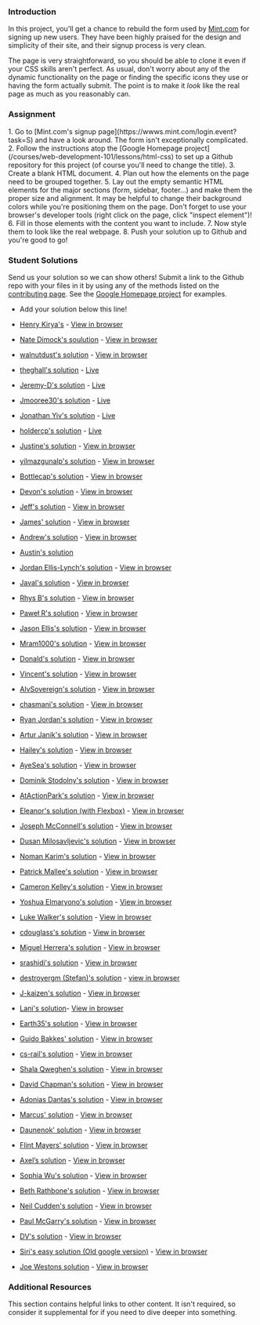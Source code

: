 ### Introduction
In this project, you'll get a chance to rebuild the form used by [Mint.com](http://www.mint.com) for signing up new users.  They have been highly praised for the design and simplicity of their site, and their signup process is very clean.

The page is very straightforward, so you should be able to clone it even if your CSS skills aren't perfect.  As usual, don't worry about any of the dynamic functionality on the page or finding the specific icons they use or having the form actually submit.  The point is to make it *look* like the real page as much as you reasonably can.

### Assignment
<div class="lesson-content__panel" markdown="1">
1. Go to [Mint.com's signup page](https://wwws.mint.com/login.event?task=S) and have a look around.  The form isn't exceptionally complicated.
2. Follow the instructions atop the [Google Homepage project](/courses/web-development-101/lessons/html-css) to set up a Github repository for this project (of course you'll need to change the title).
3. Create a blank HTML document.
4. Plan out how the elements on the page need to be grouped together.
5. Lay out the empty semantic HTML elements for the major sections (form, sidebar, footer...) and make them the proper size and alignment.  It may be helpful to change their background colors while you're positioning them on the page.  Don't forget to use your browser's developer tools (right click on the page, click "inspect element")!
6. Fill in those elements with the content you want to include.
7. Now style them to look like the real webpage.
8. Push your solution up to Github and you're good to go!
</div>

### Student Solutions
Send us your solution so we can show others! Submit a link to the Github repo with your files in it by using any of the methods listed on the [contributing page](http://github.com/TheOdinProject/curriculum/blob/master/contributing.md).  See the [Google Homepage project](/courses/web-development-101/lessons/html-css) for examples.

* Add your solution below this line!

* [Henry Kirya's](https://github.com/harrika/intuit) - [View in browser](https://harrika.github.io/intuit/)
* [Nate Dimock's soulution](https://github.com/Flakari/html-form-project) - [View in browser](https://flakari.github.io/html-form-project/)
* [walnutdust's solution](https://github.com/walnutdust/mock-intuit) - [View in browser](https://walnutdust.github.io/mock-intuit/)
* [theghall's solution](https://github.com/theghall/odin-mint) - [Live](https://theghall.github.io/odin-mint/)
* [Jeremy-D's solution](https://github.com/Jeremy-D/Mint-form) - [Live](https://jeremy-d.github.io/Mint-form/)
* [Jmooree30's solution](https://github.com/jmooree30/mint-signup-clone) - [Live](https://jmooree30.github.io/mint-signup-clone/)
* [Jonathan Yiv's solution](https://github.com/JonathanYiv/mint-signup-page) - [Live](https://jonathanyiv.github.io/mint-signup-page/)
* [holdercp's solution](https://github.com/holdercp/spare-mint) - [Live](https://holdercp.github.io/spare-mint/)
* [Justine's solution](https://github.com/Hannibalony/Hannibalony.github.io/tree/master/mint-form) - [View in browser](https://hannibalony.github.io/mint-form/)
* [yilmazgunalp's solution](https://github.com/yilmazgunalp/html_form) - [View in browser](https://yilmazgunalp.github.io/html_form/)
* [Bottlecap's solution](https://github.com/Bottlecaps4/mint.com) - [View in browser](https://bottlecaps4.github.io/mint.com/)
* [Devon's solution](https://github.com/defitjo/HTML-Forms) - [View in browser](https://defitjo.github.io/HTML-Forms/)
* [Jeff's solution](https://github.com/jmbothe/mint-homepage) - [View in browser](https://jmbothe.github.io/mint-homepage/)
* [James' solution](https://github.com/CurmudJim/google-homepage) - [View in browser](https://curmudjim.github.io/google-homepage/)
* [Andrew's solution](https://github.com/andrewr224/html_forms) - [View in browser](https://andrewr224.github.io/html_forms/)
* [Austin's solution](https://github.com/CouchofTomato/mint-signin)
* [Jordan Ellis-Lynch's solution](https://github.com/jordy-el/google_homepage) - [View in browser](https://jordy-el.github.io/google_homepage/)
* [Javal's solution](https://github.com/javalnanda/theOP-mint_signup_page/) - [View in browser](https://javalnanda.github.io/theOP-mint_signup_page/)
* [Rhys B's solution](https://github.com/105ron/mint-form) - [View in browser](https://105ron.github.io/mint-form/)
* [Paweł R's solution](https://github.com/PawelRokosz/Mint-form) - [View in browser](https://htmlpreview.github.io/?https://github.com/PawelRokosz/Mint-form/blob/master/index.html)
* [Jason Ellis's solution](https://github.com/jason-ellis/mint-signup) - [View in browser](http://htmlpreview.github.io/?https://github.com/jason-ellis/mint-signup/blob/master/index.html)
* [Mram1000's solution](https://github.com/mram1000/mint-signup) - [View in browser](http://htmlpreview.github.io/?https://github.com/mram1000/mint-signup/blob/master/index-mint.html)
* [Donald's solution](https://github.com/donaldali/odin-html-css/tree/master/html_forms) - [View in browser](http://htmlpreview.github.io/?https://github.com/donaldali/odin-html-css/blob/master/html_forms/index.html)
* [Vincent's solution](https://github.com/wingyu/mint_form_replica) - [View in browser](http://htmlpreview.github.io/?https://github.com/wingyu/mint_form_replica/blob/master/index.html)
* [AlvSovereign's solution](https://github.com/AlvSovereign/My-Web-Projects/tree/master/The%20Odin%20Project/Mint.com%20form) - [View in browser](http://htmlpreview.github.io/?https://github.com/AlvSovereign/My-Web-Projects/blob/master/The%20Odin%20Project/Mint.com%20form/index.html)
* [chasmani's solution](https://github.com/chasmani/front-end-dojo/tree/master/website-clones/mint.com-signup-form) - [View in browser](http://htmlpreview.github.io/?https://github.com/chasmani/front-end-dojo/blob/master/website-clones/mint.com-signup-form/index.html)
* [Ryan Jordan's solution](https://github.com/krjordan/odin-project/tree/master/HTML-forms) - [View in browser](http://htmlpreview.github.io/?https://github.com/krjordan/odin-project/tree/master/HTML-forms/index.html)
* [Artur Janik's solution](https://github.com/ArturJanik/ProjectMINT) - [View in browser](http://htmlpreview.github.io/?https://github.com/ArturJanik/ProjectMINT/blob/master/index2.html)
* [Hailey's solution](https://github.com/hmfoster/mint_sign_up.git) - [View in browser](http://htmlpreview.github.io/?https://github.com/hmfoster/mint_sign_up/blob/master/index.html)
* [AyeSea's solution](https://github.com/AyeSea/mint-signup) - [View in browser](https://htmlpreview.github.io/?https://github.com/AyeSea/mint-signup/blob/master/index.html)
* [Dominik Stodolny's solution](https://github.com/dstodolny/mint) - [View in browser](https://htmlpreview.github.io/?https://github.com/dstodolny/mint/blob/master/index.html)
* [AtActionPark's solution](https://github.com/AtActionPark/odin_html_forms) - [View in browser](https://htmlpreview.github.io/?https://github.com/AtActionPark/odin_html_forms/blob/master/main.html)
* [Eleanor's solution (with Flexbox)](https://github.com/mixophrygian/mintForm) - [View in browser](https://htmlpreview.github.io/?https://github.com/mixophrygian/mintForm/blob/master/index.html)
* [Joseph McConnell's solution](https://github.com/JJMcConnell/TheOdinProject/tree/master/HTML%20Forms%20practice%20(Mint%20clone)) - [View in browser](https://htmlpreview.github.io/?https://github.com/JJMcConnell/TheOdinProject/blob/master/HTML%20Forms%20practice%20(Mint%20clone)/Mmmmmity.html)
* [Dusan Milosavljevic's solution](https://github.com/dusanmilosavljevic1624/HTML-Forms) - [View in browser](http://dusanmilosavljevic1624.github.io/HTML-Forms/)
* [Noman Karim's solution](https://github.com/nomankarim/Mintsignupform) - [View in browser](http://htmlpreview.github.io/?https://github.com/nomankarim/Mintsignupform/blob/master/index.html)
* [Patrick Mallee's solution](https://github.com/patmallee/mintForm) - [View in browser](http://htmlpreview.github.io/?https://github.com/patmallee/mintForm/blob/master/index.html)
* [Cameron Kelley's solution](https://github.com/cameronjkelley/the_odin_project/tree/master/html5_css3/mint-signup) - [View in browser](https://htmlpreview.github.io/?https://github.com/cameronjkelley/the_odin_project/blob/master/html5_css3/mint-signup/index.html)
* [Yoshua Elmaryono's solution](https://github.com/dotm/signup) - [View in browser](http://dotm.github.io/signup/)
* [Luke Walker's solution](https://github.com/ubershibs/odin-html-css/tree/master/mint) - [View in browser](https://htmlpreview.github.io/?https://github.com/ubershibs/odin-html-css/blob/master/mint/index.html)
* [cdouglass's solution](https://github.com/cdouglass/odin-project-exercises/tree/master/html-css/html-forms) - [View in browser](https://htmlpreview.github.io/?https://github.com/cdouglass/odin-project-exercises/blob/master/html-css/html-forms/signup.html)
* [Miguel Herrera's solution](https://github.com/migueloherrera/mint-signup) - [View in browser](http://htmlpreview.github.io/?https://github.com/migueloherrera/mint-signup/blob/master/index.html)
* [srashidi's solution](https://github.com/srashidi/The_Odin_Project/tree/master/HTML5%20and%20CSS3/HTML_Forms) - [View in browser](http://htmlpreview.github.io/?https://github.com/srashidi/The_Odin_Project/blob/master/HTML5%20and%20CSS3/HTML_Forms/mint_registration.html)
* [destroyergm (Stefan)'s solution](https://github.com/destroyergm/mintform-myversion) - [view in browser](https://htmlpreview.github.io/?https://github.com/destroyergm/mintform-myversion/blob/master/index.html)
* [J-kaizen's solution](https://github.com/J-kaizen/TheOdinProject/tree/master/HTML_CSS/HTML_forms) - [View in browser](http://htmlpreview.github.io/?https://github.com/J-kaizen/TheOdinProject/blob/master/HTML_CSS/HTML_forms/index.html)
* [Lani's solution](https://github.com/laniywh/the-odin-project/tree/master/html5-css3/html-forms)- [View in browser](https://htmlpreview.github.io/?https://github.com/laniywh/the-odin-project/blob/master/html5-css3/html-forms/index.html)
* [Earth35's solution](https://github.com/Earth35/mint-form) - [View in browser](https://htmlpreview.github.io/?https://github.com/Earth35/mint-form/blob/master/signup.html)
* [Guido Bakkes' solution](https://github.com/guidobakkes/mock-ups/tree/master/mint-sign-up) - [View in browser](https://htmlpreview.github.io/?https://github.com/guidobakkes/mock-ups/blob/master/mint-sign-up/index.html)
* [cs-rail's solution](https://github.com/csrail/mint-mock) - [View in browser](https://rawgit.com/csrail/mint-mock/master/sign-up.html)
* [Shala Qweghen's solution](https://github.com/ShalaQweghen/mint_form_clone) - [View in browser](http://htmlpreview.github.io/?https://github.com/ShalaQweghen/mint_form_clone/blob/master/mint.html)
* [David Chapman's solution](https://github.com/davidchappy/odin_training_projects/tree/master/jq-form-validation) - [View in browser](https://davidchappy.github.io/jq-form-validation/index.html)
* [Adonias Dantas's solution](https://github.com/adoniasdantas/mint-signup-clone) - [View in browser](https://adoniasdantas.github.io/mint-signup-clone/)
* [Marcus' solution](https://github.com/nestcx/html_forms_exercise) - [View in browser](https://htmlpreview.github.io/?https://github.com/nestcx/html_forms_exercise/blob/master/index.html)
* [Daunenok' solution](https://github.com/daunenok/mint-form) - [View in browser](https://daunenok.github.io/mint-form/)
* [Flint Mayers' solution](https://github.com/FlintMayers/Project-HTML-Forms-with-Mint-) - [View in browser](https://flintmayers.github.io/Project-HTML-Forms-with-Mint-/)
* [Axel’s solution](https://github.com/afuh/mint-form) - [View in browser](https://afuh.github.io/mint-form)
* [Sophia Wu's solution](https://github.com/SophiaLWu/mint-signup-clone) - [View in browser](https://sophialwu.github.io/mint-signup-clone/)
* [Beth Rathbone's solution](https://github.com/bethrath/signup-form) - [View in browser](http://htmlpreview.github.io/?https://github.com/bethrath/signup-form/blob/master/index.html)
* [Neil Cudden's solution](https://github.com/ncud4bloc/Mint) - [View in browser](https://ncud4bloc.github.io/Mint/)
* [Paul McGarry's solution](https://github.com/thiswillhavetodo/mint-signup-form) - [View in browser](https://thiswillhavetodo.github.io/mint-signup-form/)
* [DV's solution](https://github.com/dvislearning/odin-mint-form-clone) - [View in browser](https://htmlpreview.github.io/?https://github.com/dvislearning/odin-mint-form-clone/blob/master/signup.html)
* [Siri's easy solution (Old google version)](https://github.com/Siri-walkaa/google-homepage) - [View in browser](https://htmlpreview.github.io/?https://github.com/Siri-walkaa/google-homepage/blob/master/index.html)
* [Joe Westons solution](https://github.com/joeeeeeeeeeeeee/project_html_forms) - [View in browser](https://joeeeeeeeeeeeee.github.io/project_html_forms/)

### Additional Resources
This section contains helpful links to other content. It isn't required, so consider it supplemental for if you need to dive deeper into something.

